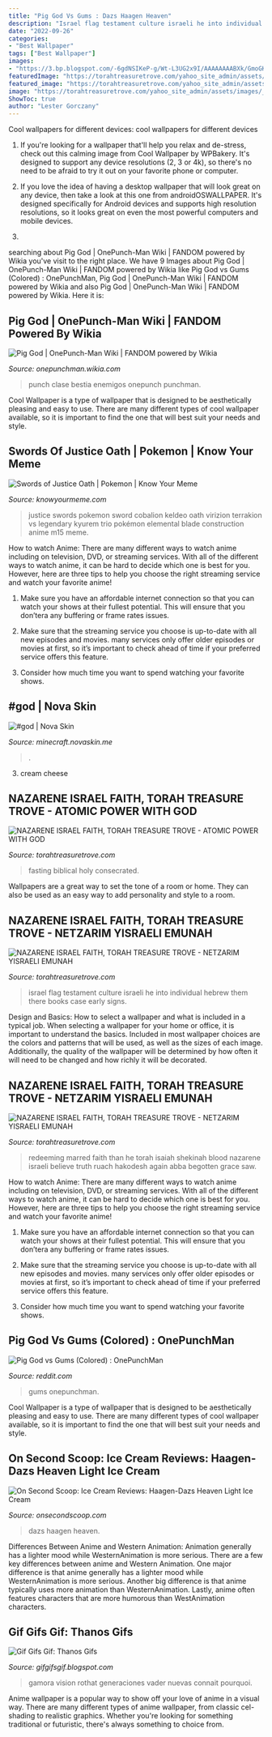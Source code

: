 ```yaml
---
title: "Pig God Vs Gums : Dazs Haagen Heaven"
description: "Israel flag testament culture israeli he into individual hebrew them there books case early signs"
date: "2022-09-26"
categories:
- "Best Wallpaper"
tags: ["Best Wallpaper"]
images:
- "https://3.bp.blogspot.com/-6gdNSIKeP-g/Wt-L3UG2x9I/AAAAAAAABXk/GmoGKqlCqqku7hGhY8iDD9lyJrMtYaXWQCLcBGAs/s1600/Thanos%2B5.gif"
featuredImage: "https://torahtreasuretrove.com/yahoo_site_admin/assets/images/FRANKLINHALLPIC_18741017_std.1832430_std.jpg"
featured_image: "https://torahtreasuretrove.com/yahoo_site_admin/assets/images/_wsb_250x369_CRUCIFIEDJESUS_19013191570141307_std.92144316_std.jpg"
image: "https://torahtreasuretrove.com/yahoo_site_admin/assets/images/_wsb_250x369_CRUCIFIEDJESUS_19013191570141307_std.92144316_std.jpg"
ShowToc: true
author: "Lester Gorczany"
---
```



Cool wallpapers for different devices:
cool wallpapers for different devices 

1. If you're looking for a wallpaper that'll help you relax and de-stress, check out this calming image from Cool Wallpaper by WPBakery. It's designed to support any device resolutions (2, 3 or 4k), so there's no need to be afraid to try it out on your favorite phone or computer.

2. If you love the idea of having a desktop wallpaper that will look great on any device, then take a look at this one from androidOSWALLPAPER. It's designed specifically for Android devices and supports high resolution resolutions, so it looks great on even the most powerful computers and mobile devices.

3.

	

		
searching about Pig God | OnePunch-Man Wiki | FANDOM powered by Wikia you've visit to the right place. We have 9 Images about Pig God | OnePunch-Man Wiki | FANDOM powered by Wikia like Pig God vs Gums (Colored) : OnePunchMan, Pig God | OnePunch-Man Wiki | FANDOM powered by Wikia and also Pig God | OnePunch-Man Wiki | FANDOM powered by Wikia. Here it is:
		
    
## Pig God | OnePunch-Man Wiki | FANDOM Powered By Wikia

<img loading=lazy src="https://vignette.wikia.nocookie.net/onepunchman/images/c/c4/PigGod_Anime.png/revision/latest?cb=20151207153854" onerror="this.onerror=null;this.src='https://tse2.mm.bing.net/th?id=OIP.onX-28jzt_7M4dfaTx6tmwHaHa&amp;pid=15.1';" alt="Pig God | OnePunch-Man Wiki | FANDOM powered by Wikia">

_Source: onepunchman.wikia.com_

>punch clase bestia enemigos onepunch punchman. 

	

Cool Wallpaper is a type of wallpaper that is designed to be aesthetically pleasing and easy to use. There are many different types of cool wallpaper available, so it is important to find the one that will best suit your needs and style.

    
## Swords Of Justice Oath | Pokemon | Know Your Meme

<img loading=lazy src="http://i1.kym-cdn.com/photos/images/original/000/928/139/197.png" onerror="this.onerror=null;this.src='https://tse3.mm.bing.net/th?id=OIP.xpKPSlQClcOCRtZazoQWVAHaEK&amp;pid=15.1';" alt="Swords of Justice Oath | Pokemon | Know Your Meme">

_Source: knowyourmeme.com_

>justice swords pokemon sword cobalion keldeo oath virizion terrakion vs legendary kyurem trio pokémon elemental blade construction anime m15 meme. 

	

How to watch Anime: There are many different ways to watch anime including on television, DVD, or streaming services.
With all of the different ways to watch anime, it can be hard to decide which one is best for you. However, here are three tips to help you choose the right streaming service and watch your favorite anime!
1. Make sure you have an affordable internet connection so that you can watch your shows at their fullest potential. This will ensure that you don’tera any buffering or frame rates issues.

2. Make sure that the streaming service you choose is up-to-date with all new episodes and movies. many services only offer older episodes or movies at first, so it’s important to check ahead of time if your preferred service offers this feature.

3. Consider how much time you want to spend watching your favorite shows.

    
## #god | Nova Skin

<img loading=lazy src="https://lh3.googleusercontent.com/oIy_cd-eYvQAQJeLqBM8a2B069wLz3FuUXzuYf_cv1a8lx_SBbXj9GaBKR_Pqb7ymBO_zF_tkQPz_xNAJGoJHiw=s400" onerror="this.onerror=null;this.src='https://tse2.mm.bing.net/th?id=OIP.Ibq4Vgo3drg2WUQZaqmJEgAAAA&amp;pid=15.1';" alt="#god | Nova Skin">

_Source: minecraft.novaskin.me_

>. 

	

3. cream cheese 

    
## NAZARENE ISRAEL FAITH, TORAH TREASURE TROVE - ATOMIC POWER WITH GOD

<img loading=lazy src="https://torahtreasuretrove.com/yahoo_site_admin/assets/images/FRANKLINHALLPIC_18741017_std.1832430_std.jpg" onerror="this.onerror=null;this.src='https://tse4.mm.bing.net/th?id=OIP.kMDlJu2_FxdDdwgWqrNP_QHaK_&amp;pid=15.1';" alt="NAZARENE ISRAEL FAITH, TORAH TREASURE TROVE - ATOMIC POWER WITH GOD">

_Source: torahtreasuretrove.com_

>fasting biblical holy consecrated. 

	

Wallpapers are a great way to set the tone of a room or home. They can also be used as an easy way to add personality and style to a room.

    
## NAZARENE ISRAEL FAITH, TORAH TREASURE TROVE - NETZARIM YISRAELI EMUNAH

<img loading=lazy src="http://torahtreasuretrove.com/yahoo_site_admin/assets/images/ISRAEL_FLAG.323121610_std.gif" onerror="this.onerror=null;this.src='https://tse3.mm.bing.net/th?id=OIP.0b3lcsu7oevERbRqtfgwwQAAAA&amp;pid=15.1';" alt="NAZARENE ISRAEL FAITH, TORAH TREASURE TROVE - NETZARIM YISRAELI EMUNAH">

_Source: torahtreasuretrove.com_

>israel flag testament culture israeli he into individual hebrew them there books case early signs. 

	

Design and Basics: How to select a wallpaper and what is included in a typical job.
When selecting a wallpaper for your home or office, it is important to understand the basics. Included in most wallpaper choices are the colors and patterns that will be used, as well as the sizes of each image. Additionally, the quality of the wallpaper will be determined by how often it will need to be changed and how richly it will be decorated.

    
## NAZARENE ISRAEL FAITH, TORAH TREASURE TROVE - NETZARIM YISRAELI EMUNAH

<img loading=lazy src="https://torahtreasuretrove.com/yahoo_site_admin/assets/images/_wsb_250x369_CRUCIFIEDJESUS_19013191570141307_std.92144316_std.jpg" onerror="this.onerror=null;this.src='https://tse3.mm.bing.net/th?id=OIP.KGslYoFjhxoL4_p3z2ZxFQAAAA&amp;pid=15.1';" alt="NAZARENE ISRAEL FAITH, TORAH TREASURE TROVE - NETZARIM YISRAELI EMUNAH">

_Source: torahtreasuretrove.com_

>redeeming marred faith than he torah isaiah shekinah blood nazarene israeli believe truth ruach hakodesh again abba begotten grace saw. 

	

How to watch Anime: There are many different ways to watch anime including on television, DVD, or streaming services.
With all of the different ways to watch anime, it can be hard to decide which one is best for you. However, here are three tips to help you choose the right streaming service and watch your favorite anime!
1. Make sure you have an affordable internet connection so that you can watch your shows at their fullest potential. This will ensure that you don’tera any buffering or frame rates issues.

2. Make sure that the streaming service you choose is up-to-date with all new episodes and movies. many services only offer older episodes or movies at first, so it’s important to check ahead of time if your preferred service offers this feature.

3. Consider how much time you want to spend watching your favorite shows.

    
## Pig God Vs Gums (Colored) : OnePunchMan

<img loading=lazy src="https://i.redd.it/zh9e87zm0s141.jpg" onerror="this.onerror=null;this.src='https://tse3.mm.bing.net/th?id=OIP.nkQRUJGr72HMGWiMR-eTGgHaG_&amp;pid=15.1';" alt="Pig God vs Gums (Colored) : OnePunchMan">

_Source: reddit.com_

>gums onepunchman. 

	

Cool Wallpaper is a type of wallpaper that is designed to be aesthetically pleasing and easy to use. There are many different types of cool wallpaper available, so it is important to find the one that will best suit your needs and style.

    
## On Second Scoop: Ice Cream Reviews: Haagen-Dazs Heaven Light Ice Cream

<img loading=lazy src="https://1.bp.blogspot.com/-yYOh400Qsfs/Xlx2CP_9y5I/AAAAAAAAaV4/CjgIYXtIu0QcJhSQwBBX3YJowWmD6U86gCLcBGAsYHQ/s1600/haagen-dazs%2Bheaven%2Bstrawberry%2Bwaffle%2Bcone%2Bchocolate%2Bsea%2Bsalt%2Bcaramel%2Blight%2Bice%2Bcream%2Bnutrition.jpg" onerror="this.onerror=null;this.src='https://tse4.mm.bing.net/th?id=OIP.uBmt65tKHL_wqe3cF6v9ewHaDc&amp;pid=15.1';" alt="On Second Scoop: Ice Cream Reviews: Haagen-Dazs Heaven Light Ice Cream">

_Source: onsecondscoop.com_

>dazs haagen heaven. 

	

Differences Between Anime and Western Animation: Animation generally has a lighter mood while WesternAnimation is more serious.
There are a few key differences between anime and Western Animation. One major difference is that anime generally has a lighter mood while WesternAnimation is more serious. Another big difference is that anime typically uses more animation than WesternAnimation. Lastly, anime often features characters that are more humorous than WestAnimation characters.

    
## Gif Gifs Gif: Thanos Gifs

<img loading=lazy src="https://3.bp.blogspot.com/-6gdNSIKeP-g/Wt-L3UG2x9I/AAAAAAAABXk/GmoGKqlCqqku7hGhY8iDD9lyJrMtYaXWQCLcBGAs/s1600/Thanos%2B5.gif" onerror="this.onerror=null;this.src='https://tse3.mm.bing.net/th?id=OIP.Kta8vjpR6ytMNaDWLDg7vgHaDb&amp;pid=15.1';" alt="Gif Gifs Gif: Thanos Gifs">

_Source: gifgifsgif.blogspot.com_

>gamora vision rothat generaciones vader nuevas connait pourquoi. 

	

Anime wallpaper is a popular way to show off your love of anime in a visual way. There are many different types of anime wallpaper, from classic cel-shading to realistic graphics. Whether you're looking for something traditional or futuristic, there's always something to choice from.

